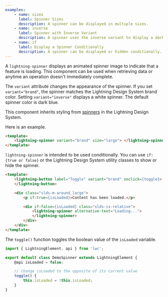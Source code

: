 ```yaml
---
examples:
    - name: sizes
      label: Spinner Sizes
      description: A spinner can be displayed in multiple sizes.
    - name: inverse
      label: Spinner with Inverse Variant
      description: A spinner uses the inverse variant to display a dark background.
    - name: if
      label: Display a Spinner Conditionally
      description: A spinner can be displayed or hidden conditionally.
---
```


A `lightning-spinner` displays an animated spinner image to indicate that a
feature is loading. This component can be used when retrieving data or anytime
an operation doesn't immediately complete.

The `variant` attribute changes the appearance of the spinner. If you set
`variant="brand"`, the spinner matches the Lightning Design System brand
color. Setting `variant="inverse"` displays a white spinner. The default
spinner color is dark blue.

This component inherits styling from
[spinners](https://www.lightningdesignsystem.com/components/spinners/) in the
Lightning Design System.

Here is an example.

```html
<template>
    <lightning-spinner variant="brand" size="large"> </lightning-spinner>
</template>
```

`lightning-spinner` is intended to be used conditionally. You can use
`if:{true or false}` or the Lightning Design System utility classes to show or hide the
spinner.

```html
<template>
    <lightning-button label="Toggle" variant="brand" onclick={toggle}>
    </lightning-button>

    <div class="slds-m-around_large">
        <p if:true={isLoaded}>Content has been loaded.</p>

        <div if:false={isLoaded} class="slds-is-relative">
            <lightning-spinner alternative-text="Loading...">
            </lightning-spinner>
        </div>
    </div>
</template>
```

The `toggle()` function toggles the boolean value of the `isLoaded` variable.

```javascript
import { LightningElement, api } from 'lwc';

export default class DemoSpinner extends LightningElement {
    @api isLoaded = false;

    // change isLoaded to the opposite of its current value
    toggle() {
        this.isLoaded = !this.isLoaded;
    }
}
```
